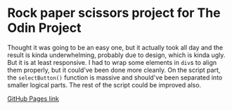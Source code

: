 # Rock paper scissors project for The Odin Project

Thought it was going to be an easy one, but it actually took all day and the result is kinda underwhelming, probably due to design, which is kinda ugly. But it is at least responsive. I had to wrap some elements in `div`s to align them properly, but it could've been done more cleanly. On the script part, the `selectButton()` function is massive and should've been separated into smaller logical parts. The rest of the script could be improved also.

[GitHub Pages link](https://shadou1.github.io/the-odin-projects/web-development-101/rock-paper-scissors/)